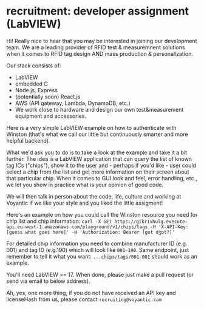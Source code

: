 # recruitment: developer assignment (LabVIEW)
Hi! Really nice to hear that you may be interested in joining our development team. We are a leading provider of RFID test & measuremnent solutions when it comes to RFID tag design AND mass production & personalization.

Our stack consists of:
- LabVIEW
- embedded C
- Node.js, Express
- (potentially soon) React.js
- AWS (API gateway, Lambda, DynamoDB, etc.)
- We work close to hardware and design our own test&measurement equipment and accessories.

Here is a very simple LabVIEW example on how to authenticate with Winston (that's what we call our little but continuously smarter and more helpful backend).

What we'd ask you to do is to take a look at the example and take it a bit further. The idea is a LabVIEW application that can query the list of known tag ICs ("chips"), show it to the user and - perhaps if you'd like - user could select a chip from the list and get more information on their screen about that particular chip. When it comes to GUI look and feel, error handling, etc., we let you show in practice what is your opinion of good code.

We will then talk in person about the code, life, culture and working at Voyantic if we like your style and you liked the little assigment!

Here's an example on how you could call the Winston resource you need for chip list and chip information:
`curl -X GET https://gikr1vhulg.execute-api.eu-west-1.amazonaws.com/playground/v1/chips/tags -H 'X-API-Key: [guess what goes here]' -H 'Authorization: Bearer [got dʒɒt?]'`

For detailed chip information you need to combine manufacturer ID (e.g. 001) and tag ID (e.g.190) which will look like `001-190`. Same endpoint, just remember to tell it what you want: `...chips/tags/001-001` should work as an example.

You'll need LabVIEW >= 17. When done, please just make a pull request (or send via email to below address).

Ah, yes, one more thing, if you do not have received an API key and licenseHash from us, please contact `recruiting@voyantic.com`
